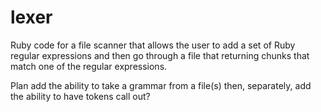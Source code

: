 lexer
=====

Ruby code for a file scanner that allows the user to add a set of Ruby regular expressions and 
then go through a file that returning chunks that match one of the regular expressions.   

Plan
  add the ability to take a grammar from a file(s)
  then, separately, add the ability to have tokens call out?

